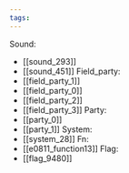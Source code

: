 ```yaml
---
tags:
---
```

Sound:
- [[sound_293]]
- [[sound_451]]
Field_party:
- [[field_party_1]]
- [[field_party_0]]
- [[field_party_2]]
- [[field_party_3]]
Party:
- [[party_0]]
- [[party_1]]
System:
- [[system_28]]
Fn:
- [[e0811_function13]]
Flag:
- [[flag_9480]]
